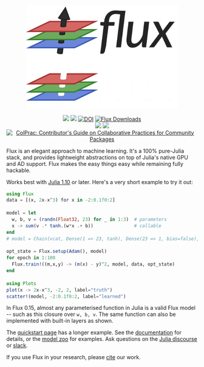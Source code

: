 <p align="center">
    <img width="400px" src="https://raw.githubusercontent.com/FluxML/Flux.jl/master/docs/src/assets/logo.png#gh-light-mode-only"/>
    <img width="400px" src="https://raw.githubusercontent.com/FluxML/Flux.jl/master/docs/src/assets/logo-dark.png#gh-dark-mode-only"/>
</p>

<div align="center">

[![](https://img.shields.io/badge/Documentation-stable-blue.svg)](https://fluxml.github.io/Flux.jl/stable/) 
[![](https://img.shields.io/badge/Documentation-dev-blue.svg)](https://fluxml.github.io/Flux.jl/dev/)
[![DOI](https://joss.theoj.org/papers/10.21105/joss.00602/status.svg)](https://doi.org/10.21105/joss.00602) [![Flux Downloads](https://img.shields.io/badge/dynamic/json?url=http%3A%2F%2Fjuliapkgstats.com%2Fapi%2Fv1%2Fmonthly_downloads%2FFlux&query=total_requests&suffix=%2Fmonth&label=Downloads)](http://juliapkgstats.com/pkg/Flux)
<br/>
[![][action-img]][action-url] [![][codecov-img]][codecov-url] [![ColPrac: Contributor's Guide on Collaborative Practices for Community Packages](https://img.shields.io/badge/ColPrac-Contributor's%20Guide-blueviolet)](https://github.com/SciML/ColPrac)

</div>

[action-img]: https://github.com/FluxML/Flux.jl/workflows/CI/badge.svg
[action-url]: https://github.com/FluxML/Flux.jl/actions
[codecov-img]: https://codecov.io/gh/FluxML/Flux.jl/branch/master/graph/badge.svg
[codecov-url]: https://codecov.io/gh/FluxML/Flux.jl

Flux is an elegant approach to machine learning. It's a 100% pure-Julia stack, and provides lightweight abstractions on top of Julia's native GPU and AD support. Flux makes the easy things easy while remaining fully hackable.

Works best with [Julia 1.10](https://julialang.org/downloads/) or later. Here's a very short example to try it out:
```julia
using Flux
data = [(x, 2x-x^3) for x in -2:0.1f0:2]

model = let
  w, b, v = (randn(Float32, 23) for _ in 1:3)  # parameters
  x -> sum(v .* tanh.(w*x .+ b))               # callable
end
# model = Chain(vcat, Dense(1 => 23, tanh), Dense(23 => 1, bias=false), only)

opt_state = Flux.setup(Adam(), model)
for epoch in 1:100
  Flux.train!((m,x,y) -> (m(x) - y)^2, model, data, opt_state)
end

using Plots
plot(x -> 2x-x^3, -2, 2, label="truth")
scatter!(model, -2:0.1f0:2, label="learned")
```
In Flux 0.15, almost any parameterised function in Julia is a valid Flux model -- such as this closure over `w, b, v`. The same function can also be implemented with built-in layers as shown.

The [quickstart page](https://fluxml.ai/Flux.jl/stable/guide/models/quickstart/) has a longer example. See the [documentation](https://fluxml.github.io/Flux.jl/) for details, or the [model zoo](https://github.com/FluxML/model-zoo/) for examples. Ask questions on the [Julia discourse](https://discourse.julialang.org/) or [slack](https://discourse.julialang.org/t/announcing-a-julia-slack/4866).

If you use Flux in your research, please [cite](CITATION.bib) our work.
